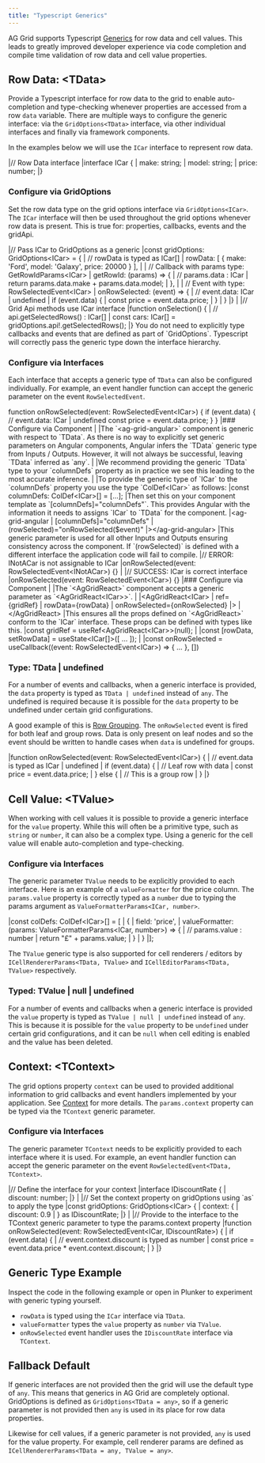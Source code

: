 ```yaml
---
title: "Typescript Generics"
---
```


AG Grid supports Typescript [Generics](https://www.typescriptlang.org/docs/handbook/2/generics.html) for row data and cell values. This leads to greatly improved developer experience via code completion and compile time validation of row data and cell value properties.

## Row Data: \<TData\>

Provide a Typescript interface for row data to the grid to enable auto-completion and type-checking whenever properties are accessed from a row `data` variable. There are multiple ways to configure the generic interface: via the `GridOptions<TData>` interface, via other individual interfaces and finally via framework components.

In the examples below we will use the `ICar` interface to represent row data.

<snippet transform={false} langauge="ts"> 
|// Row Data interface
|interface ICar {
|    make: string;
|    model: string;
|    price: number;
|}
</snippet>

### Configure via GridOptions

Set the row data type on the grid options interface via `GridOptions<ICar>`. The `ICar` interface will then be used throughout the grid options whenever row data is present. This is true for: properties, callbacks, events and the gridApi.

<snippet transform={false} langauge="ts"> 
|// Pass ICar to GridOptions as a generic
|const gridOptions: GridOptions&lt;ICar> = {
|    // rowData is typed as ICar[]
|    rowData: [ { make: 'Ford', model: 'Galaxy', price: 20000 } ],
|
|    // Callback with params type: GetRowIdParams&lt;ICar>
|    getRowId: (params) => {
|        // params.data : ICar
|        return params.data.make + params.data.model;
|    },
|
|    // Event with type: RowSelectedEvent&lt;ICar>
|    onRowSelected: (event) => {
|        // event.data: ICar | undefined
|        if (event.data) {
|            const price = event.data.price;
|        }
|    }
|}
|
|// Grid Api methods use ICar interface
|function onSelection() {
|  // api.getSelectedRows() : ICar[]
|  const cars: ICar[] = gridOptions.api!.getSelectedRows();  
|}
</snippet>

<note>
You do not need to explicitly type callbacks and events that are defined as part of `GridOptions`. Typescript will correctly pass the generic type down the interface hierarchy.
</note>

### Configure via Interfaces

Each interface that accepts a generic type of `TData` can also be configured individually. For example, an event handler function can accept the generic parameter on the event `RowSelectedEvent`.

<snippet transform={false} language="ts">
function onRowSelected(event: RowSelectedEvent&lt;ICar>) {
    if (event.data) {
        // event.data: ICar | undefined
        const price = event.data.price;
    }
}
</snippet>

<framework-specific-section frameworks="angular">
|### Configure via Component
|
|The `&lt;ag-grid-angular>` component is generic with respect to `TData`. As there is no way to explicitly set generic parameters on Angular components, Angular infers the `TData` generic type from Inputs / Outputs. However, it will not always be successful, leaving `TData` inferred as `any`. 
|
|We recommend providing the generic `TData` type to  your `columnDefs` property as in practice we see this leading to the most accurate inference.
|
|To provide the generic type of `ICar` to the `columnDefs` property you use the type `ColDef&lt;ICar>` as follows:
</framework-specific-section>

<framework-specific-section frameworks="angular">
<snippet transform={false} language="ts">
|const columnDefs: ColDef&lt;ICar>[] = [...];
</snippet>
</framework-specific-section>

<framework-specific-section frameworks="angular">
|Then set this on your component template as `[columnDefs]="columnDefs"`. This provides Angular with the information it needs to assigns `ICar` to `TData` for the component.
</framework-specific-section>

<framework-specific-section frameworks="angular">
<snippet transform={false} language="html">
|&lt;ag-grid-angular 
|    [columnDefs]="columnDefs"    
|    (rowSelected)="onRowSelected($event)"
|>&lt;/ag-grid-angular>
</snippet>
</framework-specific-section>

<framework-specific-section frameworks="angular">
|This generic parameter is used for all other Inputs and Outputs ensuring consistency across the component. If `(rowSelected)` is defined with a different interface the application code will fail to compile.
</framework-specific-section>

<framework-specific-section frameworks="angular">
<snippet transform={false} language="ts">
|// ERROR: INotACar is not assignable to ICar
|onRowSelected(event: RowSelectedEvent&lt;INotACar>) {}
|
|// SUCCESS: ICar is correct interface
|onRowSelected(event: RowSelectedEvent&lt;ICar>) {}
</snippet>
</framework-specific-section>

<framework-specific-section frameworks="react">
<snippet transform={false} language="ts">
|### Configure via Component
|
|The `&lt;AgGridReact>` component accepts a generic parameter as `&lt;AgGridReact&lt;ICar>>`.
|
</snippet>

<framework-specific-section frameworks="react">
<snippet transform={false} language="jsx">
|&lt;AgGridReact&lt;ICar>
|    ref={gridRef}
|    rowData={rowData}
|    onRowSelected={onRowSelected}
|>
|&lt;/AgGridReact>
</snippet>
</framework-specific-section>

<framework-specific-section frameworks="react">
|This ensures all the props defined on `&lt;AgGridReact>` conform to the `ICar` interface. These props can be defined with types like this.
</framework-specific-section>

<framework-specific-section frameworks="react">
<snippet transform={false} language="ts">
|const gridRef = useRef&lt;AgGridReact&lt;ICar>>(null);
|
|const [rowData, setRowData] = useState&lt;ICar[]>([ ... ]);
|
|const onRowSelected = useCallback((event: RowSelectedEvent&lt;ICar>) => { ... }, [])
</snippet>
</framework-specific-section>

### Type: TData | undefined

For a number of events and callbacks, when a generic interface is provided, the `data` property is typed as `TData | undefined` instead of `any`. The undefined is required because it is possible for the `data` property to be undefined under certain grid configurations. 

A good example of this is [Row Grouping](/grouping). The `onRowSelected` event is fired for both leaf and group rows. Data is only present on leaf nodes and so the event should be written to handle cases when `data` is undefined for groups.

<snippet transform={false} langauge="ts">
|function onRowSelected(event: RowSelectedEvent&lt;ICar>) {
|    // event.data is typed as ICar | undefined
|    if (event.data) {
|        // Leaf row with data
|        const price = event.data.price;
|    } else {
|        // This is a group row
|    }
|}
</snippet>

## Cell Value: \<TValue\>

When working with cell values it is possible to provide a generic interface for the `value` property. While this will often be a primitive type, such as `string` or `number`, it can also be a complex type. Using a generic for the cell value will enable auto-completion and type-checking.

### Configure via Interfaces

The generic parameter `TValue` needs to be explicitly provided to each interface. Here is an example of a `valueFormatter` for the price column. The `params.value` property is correctly typed as a `number` due to typing the params argument as `ValueFormatterParams<ICar, number>`.

<snippet transform={false} langauge="ts">
|const colDefs: ColDef&lt;ICar>[] = [
|     {
|        field: 'price',
|        valueFormatter: (params: ValueFormatterParams&lt;ICar, number>) => {
|            // params.value : number
|            return "£" + params.value;
|        }
|    }
|];
</snippet>

The `TValue` generic type is also supported for cell renderers / editors by `ICellRendererParams<TData, TValue>` and `ICellEditorParams<TData, TValue>` respectively.

### Typed: TValue | null | undefined

For a number of events and callbacks when a generic interface is provided the `value` property is typed as `TValue | null | undefined` instead of `any`. This is because it is possible for the `value` property to be `undefined` under certain grid configurations, and it can be `null` when cell editing is enabled and the value has been deleted.

## Context: \<TContext\>

The grid options property `context` can be used to provided additional information to grid callbacks and event handlers implemented by your application. See [Context](/context) for more details. The `params.context` property can be typed via the `TContext` generic parameter.

### Configure via Interfaces

The generic parameter `TContext` needs to be explicitly provided to each interface where it is used.  For example, an event handler function can accept the generic parameter on the event `RowSelectedEvent<TData, TContext>`. 

<snippet transform={false} langauge="ts">
|// Define the interface for your context
|interface IDiscountRate {
|    discount: number;
|}
|
|// Set the context property on gridOptions using `as` to apply the type
|const gridOptions: GridOptions&lt;ICar> {
|    context: {
|        discount: 0.9
|    } as IDiscountRate;
|}
|
|// Provide to the interface to the TContext generic parameter to type the params.context property
|function onRowSelected(event: RowSelectedEvent&lt;ICar, IDiscountRate>) {
|    if (event.data) {
|        // event.context.discount is typed as number
|        const price = event.data.price * event.context.discount;
|    }
|}
</snippet>


## Generic Type Example

Inspect the code in the following example or open in Plunker to experiment with generic typing yourself.

- `rowData` is typed using the `ICar` interface via `TData`.
- `valueFormatter` types the `value` property as `number` via `TValue`.
- `onRowSelected` event handler uses the `IDiscountRate` interface via `TContext`.

<grid-example title='Generic Types' name='generic' type='generated' options='{ "exampleHeight": 500 }'></grid-example>

## Fallback Default

If generic interfaces are not provided then the grid will use the default type of `any`. This means that generics in AG Grid are completely optional. GridOptions is defined as `GridOptions<TData = any>`, so if a generic parameter is not provided then `any` is used in its place for row data properties. 

Likewise for cell values, if a generic parameter is not provided, `any` is used for the value property. For example, cell renderer params are defined as `ICellRendererParams<TData = any, TValue = any>`.

